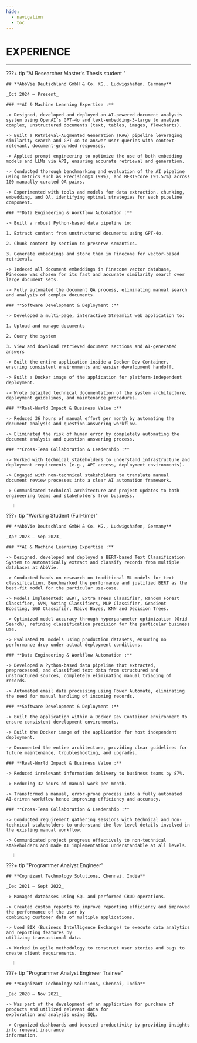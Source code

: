 ```yaml
---
hide:
  - navigation
  - toc
---
```


# EXPERIENCE

---

???+ tip "AI Researcher Master's Thesis student "

    ## **AbbVie Deutschland GmbH & Co. KG., Ludwigshafen, Germany**

    _Oct 2024 – Present_

    ### **AI & Machine Learning Expertise :**
    
    -> Designed, developed and deployed an AI-powered document analysis system using OpenAI’s GPT-4o and text-embedding-3-large to analyze complex, unstructured documents (text, tables, images, flowcharts).

    -> Built a Retrieval-Augmented Generation (RAG) pipeline leveraging similarity search and GPT-4o to answer user queries with context-relevant, document-grounded responses.

    -> Applied prompt engineering to optimize the use of both embedding models and LLMs via API, ensuring accurate retrieval and generation.

    -> Conducted thorough benchmarking and evaluation of the AI pipeline using metrics such as Precision@3 (99%), and BERTScore (91.57%) across 100 manually curated QA pairs.

    -> Experimented with tools and models for data extraction, chunking, embedding, and QA, identifying optimal strategies for each pipeline component.

    ### **Data Engineering & Workflow Automation :**

    -> Built a robust Python-based data pipeline to:

    1. Extract content from unstructured documents using GPT-4o.

    2. Chunk content by section to preserve semantics.

    3. Generate embeddings and store them in Pinecone for vector-based retrieval.

    -> Indexed all document embeddings in Pinecone vector database, Pinecone was chosen for its fast and accurate similarity search over large document sets.

    -> Fully automated the document QA process, eliminating manual search and analysis of complex documents.

    ### **Software Development & Deployment :**

    -> Developed a multi-page, interactive Streamlit web application to:

    1. Upload and manage documents

    2. Query the system

    3. View and download retrieved document sections and AI-generated answers

    -> Built the entire application inside a Docker Dev Container, ensuring consistent environments and easier development handoff.

    -> Built a Docker image of the application for platform-independent deployment.

    -> Wrote detailed technical documentation of the system architecture, deployment guidelines, and maintenance procedures.

    ### **Real-World Impact & Business Value :**

    -> Reduced 36 hours of manual effort per month by automating the document analysis and question-answering workflow.

    -> Eliminated the risk of human error by completely automating the document analysis and question answering process.

    ### **Cross-Team Collaboration & Leadership :**

    -> Worked with technical stakeholders to understand infrastructure and deployment requirements (e.g., API access, deployment environments).

    -> Engaged with non-technical stakeholders to translate manual document review processes into a clear AI automation framework.

    -> Communicated technical architecture and project updates to both engineering teams and stakeholders from business.


<div style="border-left: 2px solid #ccc;height: 10px;margin: 0 20px;"></div>

???+ tip "Working Student (Full-time)"

    ## **AbbVie Deutschland GmbH & Co. KG., Ludwigshafen, Germany**

    _Apr 2023 – Sep 2023_ 

    ### **AI & Machine Learning Expertise :**
    
    -> Designed, developed and deployed a BERT-based Text Classification System to automatically extract and classify records from multiple databases at AbbVie.

    -> Conducted hands-on research on traditional ML models for text classification. Benchmarked the performance and justified BERT as the best-fit model for the particular use-case. 

    -> Models implemented: BERT, Extra Trees Classifier, Random Forest Classifier, SVM, Voting Classifiers, MLP Classifier, Gradient Boosting, SGD Classifier, Naive Bayes, KNN and Decision Trees.

    -> Optimized model accuracy through hyperparameter optimization (Grid Search), refining classification precision for the particular business use.

    -> Evaluated ML models using production datasets, ensuring no performance drop under actual deployment conditions.

    ### **Data Engineering & Workflow Automation :**

    -> Developed a Python-based data pipeline that extracted, preprocessed, and classified text data from structured and unstructured sources, completely eliminating manual triaging of records.

    -> Automated email data processing using Power Automate, eliminating the need for manual handling of incoming records.

    ### **Software Development & Deployment :**

    -> Built the application within a Docker Dev Container environment to ensure consistent development environments.

    -> Built the Docker image of the application for host independent deployment.

    -> Documented the entire architecture, providing clear guidelines for future maintenance, troubleshooting, and upgrades.

    ### **Real-World Impact & Business Value :**

    -> Reduced irrelevant information delivery to business teams by 87%.

    -> Reducing 32 hours of manual work per month.

    -> Transformed a manual, error-prone process into a fully automated AI-driven workflow hence improving efficiency and accuracy.

    ### **Cross-Team Collaboration & Leadership :**

    -> Conducted requirement gathering sessions with technical and non-technical stakeholders to understand the low level details involved in the existing manual workflow.

    -> Communicated project progress effectively to non-technical stakeholders and made AI implementation understandable at all levels.


<div style="border-left: 2px solid #ccc;height: 10px;margin: 0 20px;"></div>

???+ tip "Programmer Analyst Engineer"

    ## **Cognizant Technology Solutions, Chennai, India**

    _Dec 2021 – Sept 2022_

    -> Managed databases using SQL and performed CRUD operations. 

    -> Created custom reports to improve reporting efficiency and improved the performance of the user by 
    combining customer data of multiple applications.

    -> Used BIX (Business Intelligence Exchange) to execute data analytics and reporting features by 
    utilizing transactional data.

    -> Worked in agile methodology to construct user stories and bugs to create client requirements. 

<div style="border-left: 2px solid #ccc;height: 10px;margin: 0 20px;"></div>

???+ tip "Programmer Analyst Engineer Trainee"

    ## **Cognizant Technology Solutions, Chennai, India**

    _Dec 2020 – Nov 2021_

    -> Was part of the development of an application for purchase of products and utilized relevant data for 
    exploration and analysis using SQL. 

    -> Organized dashboards and boosted productivity by providing insights into renewal insurance 
    information. 